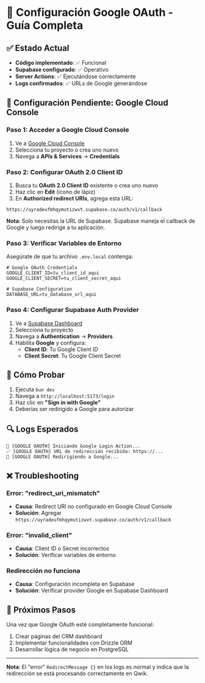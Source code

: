 # 🔐 Configuración Google OAuth - Guía Completa

## ✅ Estado Actual
- **Código implementado**: ✅ Funcional
- **Supabase configurado**: ✅ Operativo  
- **Server Actions**: ✅ Ejecutándose correctamente
- **Logs confirmados**: ✅ URLs de Google generándose

## 🎯 Configuración Pendiente: Google Cloud Console

### Paso 1: Acceder a Google Cloud Console
1. Ve a [Google Cloud Console](https://console.cloud.google.com/)
2. Selecciona tu proyecto o crea uno nuevo
3. Navega a **APIs & Services** → **Credentials**

### Paso 2: Configurar OAuth 2.0 Client ID
1. Busca tu **OAuth 2.0 Client ID** existente o crea uno nuevo
2. Haz clic en **Edit** (ícono de lápiz)
3. En **Authorized redirect URIs**, agrega esta URL:

```text
https://uyradeufmhqymutizwvt.supabase.co/auth/v1/callback
```

**Nota**: Solo necesitas la URL de Supabase. Supabase maneja el callback de Google y luego redirige a tu aplicación.

### Paso 3: Verificar Variables de Entorno
Asegúrate de que tu archivo `.env.local` contenga:

```env
# Google OAuth Credentials
GOOGLE_CLIENT_ID=tu_client_id_aqui
GOOGLE_CLIENT_SECRET=tu_client_secret_aqui

# Supabase Configuration  
DATABASE_URL=tu_database_url_aqui
```

### Paso 4: Configurar Supabase Auth Provider
1. Ve a [Supabase Dashboard](https://supabase.com/dashboard)
2. Selecciona tu proyecto
3. Navega a **Authentication** → **Providers**
4. Habilita **Google** y configura:
   - **Client ID**: Tu Google Client ID
   - **Client Secret**: Tu Google Client Secret

## 🧪 Cómo Probar
1. Ejecuta `bun dev`
2. Navega a `http://localhost:5173/login`
3. Haz clic en **"Sign in with Google"**
4. Deberías ser redirigido a Google para autorizar

## 🔍 Logs Esperados
```
🚀 [GOOGLE OAUTH] Iniciando Google Login Action...
✅ [GOOGLE OAUTH] URL de redirección recibida: https://...
🔄 [GOOGLE OAUTH] Redirigiendo a Google...
```

## ❌ Troubleshooting

### Error: "redirect_uri_mismatch"
- **Causa**: Redirect URI no configurado en Google Cloud Console
- **Solución**: Agregar `https://uyradeufmhqymutizwvt.supabase.co/auth/v1/callback`

### Error: "invalid_client"
- **Causa**: Client ID o Secret incorrectos
- **Solución**: Verificar variables de entorno

### Redirección no funciona
- **Causa**: Configuración incompleta en Supabase
- **Solución**: Verificar provider Google en Supabase Dashboard

## 🎯 Próximos Pasos
Una vez que Google OAuth esté completamente funcional:
1. Crear páginas del CRM dashboard
2. Implementar funcionalidades con Drizzle ORM
3. Desarrollar lógica de negocio en PostgreSQL

---
**Nota**: El "error" `RedirectMessage {}` en los logs es normal y indica que la redirección se está procesando correctamente en Qwik.
